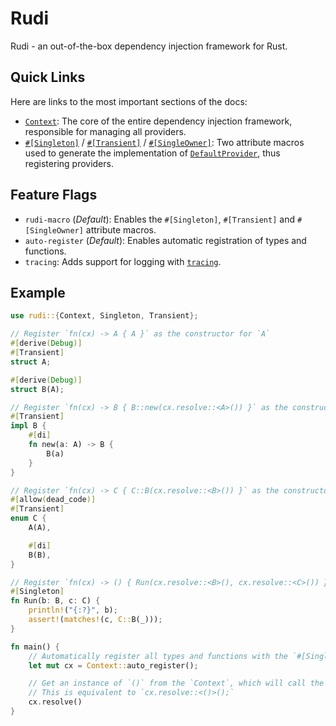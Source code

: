 # Rudi

Rudi - an out-of-the-box dependency injection framework for Rust.

## Quick Links

Here are links to the most important sections of the docs:

- [`Context`](crate::Context): The core of the entire dependency injection framework, responsible for managing all providers.
- [`#[Singleton]`](crate::Singleton) / [`#[Transient]`](crate::Transient) / [`#[SingleOwner]`](crate::SingleOwner): Two attribute macros used to generate the implementation of [`DefaultProvider`](crate::DefaultProvider), thus registering providers.

## Feature Flags

- `rudi-macro` (*Default*): Enables the `#[Singleton]`, `#[Transient]` and `#[SingleOwner]` attribute macros.
- `auto-register` (*Default*): Enables automatic registration of types and functions.
- `tracing`: Adds support for logging with [`tracing`](https://crates.io/crates/tracing).

## Example

```rust
use rudi::{Context, Singleton, Transient};

// Register `fn(cx) -> A { A }` as the constructor for `A`
#[derive(Debug)]
#[Transient]
struct A;

#[derive(Debug)]
struct B(A);

// Register `fn(cx) -> B { B::new(cx.resolve::<A>()) }` as the constructor for `B`
#[Transient]
impl B {
    #[di]
    fn new(a: A) -> B {
        B(a)
    }
}

// Register `fn(cx) -> C { C::B(cx.resolve::<B>()) }` as the constructor for `C`
#[allow(dead_code)]
#[Transient]
enum C {
    A(A),

    #[di]
    B(B),
}

// Register `fn(cx) -> () { Run(cx.resolve::<B>(), cx.resolve::<C>()) }` as the constructor for `()`
#[Singleton]
fn Run(b: B, c: C) {
    println!("{:?}", b);
    assert!(matches!(c, C::B(_)));
}

fn main() {
    // Automatically register all types and functions with the `#[Singleton]`, `#[Transient]` or `#[SingleOwner]` attribute.
    let mut cx = Context::auto_register();

    // Get an instance of `()` from the `Context`, which will call the `Run` function.
    // This is equivalent to `cx.resolve::<()>();`
    cx.resolve()
}
```
